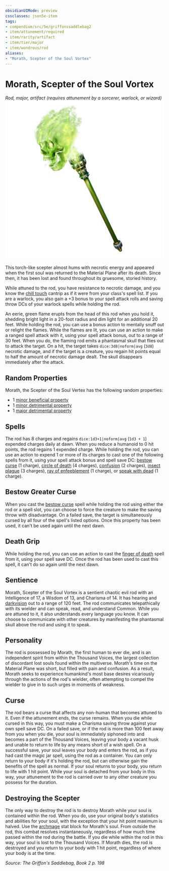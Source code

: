 ```yaml
---
obsidianUIMode: preview
cssclasses: json5e-item
tags:
- compendium/src/5e/griffonssaddlebag2
- item/attunement/required
- item/rarity/artifact
- item/tier/major
- item/wondrous/rod
aliases: 
- "Morath, Scepter of the Soul Vortex"
---
```

# Morath, Scepter of the Soul Vortex
*Rod, major, artifact (requires attunement by a sorcerer, warlock, or wizard)*  
![](https://raw.githubusercontent.com/TheGiddyLimit/homebrew-img/main/img/GriffonsSaddlebag2/Items/Morath-Scepter-of-the-Soul-Vortex.webp#right)  


This torch-like scepter almost hums with necrotic energy and appeared when the first soul was returned to the Material Plane after its death. Since then, it has been lost and found throughout its gruesome, storied history.

While attuned to the rod, you have resistance to necrotic damage, and you know the [chill touch](compendium/spells/chill-touch.md) cantrip as if it were from your class's spell list. If you are a warlock, you also gain a +3 bonus to your spell attack rolls and saving throw DCs of your warlock spells while holding the rod.

An eerie, green flame erupts from the head of this rod when you hold it, shedding bright light in a 20-foot radius and dim light for an additional 20 feet. While holding the rod, you can use a bonus action to mentally snuff out or relight the flames. While the flames are lit, you can use an action to make a ranged spell attack with it, using your spell attack bonus, out to a range of 30 feet. When you do, the flaming rod emits a phantasmal skull that flies out to attack the target. On a hit, the target takes `dice:3d8|noform|avg` (`3d8`) necrotic damage, and if the target is a creature, you regain hit points equal to half the amount of necrotic damage dealt. The skull disappears immediately after the attack.

## Random Properties

Morath, the Scepter of the Soul Vertex has the following random properties:

- 1 [minor beneficial property](compendium/tables/artifact-properties-minor-beneficial-properties.md)  
- 1 [minor detrimental property](compendium/tables/artifact-properties-minor-detrimental-properties.md)  
- 1 [major detrimental property](compendium/tables/artifact-properties-major-detrimental-properties.md)  

## Spells

The rod has 8 charges and regains `dice:1d3+1|noform|avg` (`1d3 + 1`) expended charges daily at dawn. When you reduce a humanoid to 0 hit points, the rod regains 1 expended charge. While holding the rod, you can use an action to expend 1 or more of its charges to cast one of the following spells from it, using your spell attack bonus and spell save DC: [bestow curse](compendium/spells/bestow-curse.md) (1 charge), [circle of death](compendium/spells/circle-of-death.md) (4 charges), [confusion](compendium/spells/confusion.md) (2 charges), [insect plague](compendium/spells/insect-plague.md) (3 charges), [ray of enfeeblement](compendium/spells/ray-of-enfeeblement.md) (1 charge), or [speak with dead](compendium/spells/speak-with-dead.md) (1 charge).

## Bestow Greater Curse

When you cast the [bestow curse](compendium/spells/bestow-curse.md) spell while holding the rod using either the rod or a spell slot, you can choose to force the creature to make the saving throw with disadvantage. On a failed save, the target is simultaneously cursed by all four of the spell's listed options. Once this property has been used, it can't be used again until the next dawn.

## Death Grip

While holding the rod, you can use an action to cast the [finger of death](compendium/spells/finger-of-death.md) spell from it, using your spell save DC. Once the rod has been used to cast this spell, it can't do so again until the next dawn.

## Sentience

Morath, Scepter of the Soul Vortex is a sentient chaotic evil rod with an Intelligence of 17, a Wisdom of 13, and Charisma of 14. It has hearing and [darkvision](/compendium/rules/senses.md#Darkvision) out to a range of 120 feet. The rod communicates telepathically with its wielder and can speak, read, and understand Common. While you are attuned to it, it also understands every language you know. It can choose to communicate with other creatures by manifesting the phantasmal skull above the rod and using it to speak.

## Personality

The rod is possessed by Morath, the first human to ever die, and is an independent spirit from within the Thousand Voices, the largest collection of discordant lost souls found within the multiverse. Morath's time on the Material Plane was short, but filled with pain and confusion. As a result, Morath seeks to experience humankind's most base desires vicariously through the actions of the rod's wielder, often attempting to compel the wielder to give in to such urges in moments of weakness.

## Curse

The rod bears a curse that affects any non-human that becomes attuned to it. Even if the attunement ends, the curse remains. When you die while cursed in this way, you must make a Charisma saving throw against your own spell save DC. On a failed save, or if the rod is more than 100 feet away from you when you die, your soul is immediately siphoned into and becomes a part of the Thousand Voices, leaving your body a vacant husk and unable to return to life by any means short of a wish spell. On a successful save, your soul leaves your body and enters the rod, as if you had cast the magic jar spell, using the rod as a container. You can only return to your body if it's holding the rod, but can otherwise gain the benefits of the spell as normal. If your soul returns to your body, you return to life with 1 hit point. While your soul is detached from your body in this way, your attunement to the rod is carried over to any other creature you possess for the duration.

## Destroying the Scepter

The only way to destroy the rod is to destroy Morath while your soul is contained within the rod. When you do, use your original body's statistics and abilities for your soul, with the exception that your hit point maximum is halved. Use the [archmage](compendium/bestiary/humanoid/archmage.md) stat block for Morath's soul. From outside the rod, this combat resolves instantaneously, regardless of how much time passed within the rod during the battle. If you die while within the rod in this way, your soul is lost to the Thousand Voices. If Morath dies, the rod is destroyed and you return to your body with 1 hit point, regardless of where your body is at the time.

*Source: The Griffon's Saddlebag, Book 2 p. 198*